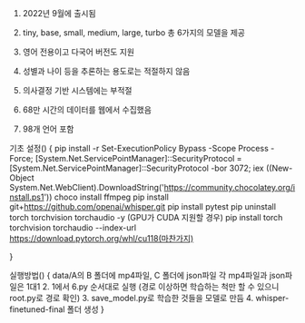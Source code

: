 1. 2022년 9월에 출시됨

2. tiny, base, small, medium, large, turbo 총 6가지의 모델을 제공

3. 영어 전용이고 다국어 버전도 지원

4. 성별과 나이 등을 추론하는 용도로는 적절하지 않음

5. 의사결정 기반 시스템에는 부적절

6. 68만 시간의 데이터를 웹에서 수집했음

7. 98개 언어 포함

기초 설정() {
pip install -r
Set-ExecutionPolicy Bypass -Scope Process -Force; [System.Net.ServicePointManager]::SecurityProtocol = [System.Net.ServicePointManager]::SecurityProtocol -bor 3072; iex ((New-Object System.Net.WebClient).DownloadString('https://community.chocolatey.org/install.ps1'))
choco install ffmpeg
pip install git+https://github.com/openai/whisper.git
pip install pytest
pip uninstall torch torchvision torchaudio -y (GPU가 CUDA 지원할 경우)
pip install torch torchvision torchaudio --index-url https://download.pytorch.org/whl/cu118(마찬가지)

}

실행방법() {
data/A의 B 폴더에 mp4파일, C 폴더에 json파일 각 mp4파일과 json파일은 1대1
2. 1에서 6.py 순서대로 실행 (경로 이상하면 학습하는 척만 할 수 있으니 root.py로 경로 확인)
3. save_model.py로 학습한 것들을 모델로 만듬
4. whisper-finetuned-final 폴더 생성
}